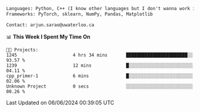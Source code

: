 ```txt
Languages: Python, C++ (I know other languages but I don't wanna work in em)
Frameworks: PyTorch, sklearn, NumPy, Pandas, Matplotlib

Contact: arjun.sarao@uwaterloo.ca
```

<!--START_SECTION:waka-->
📊 **This Week I Spent My Time On** 

```text
🐱‍💻 Projects: 
1245                     4 hrs 34 mins       ███████████████████████░░   93.57 % 
1239                     12 mins             █░░░░░░░░░░░░░░░░░░░░░░░░   04.11 % 
cpp_primer-1             6 mins              █░░░░░░░░░░░░░░░░░░░░░░░░   02.06 % 
Unknown Project          0 secs              ░░░░░░░░░░░░░░░░░░░░░░░░░   00.26 % 
```


 Last Updated on 06/06/2024 00:39:05 UTC
<!--END_SECTION:waka-->
